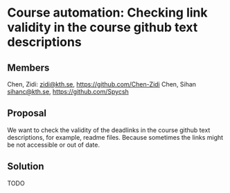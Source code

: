 # Course automation: Checking link validity in the course github text descriptions

## Members

Chen, Zidi: zidi@kth.se, https://github.com/Chen-Zidi
Chen, Sihan sihanc@kth.se, https://github.com/Spycsh


## Proposal

We want to check the validity of the deadlinks in the course github 
text descriptions, for example, readme files. Because sometimes 
the links might be not accessible or out of date.


## Solution
TODO